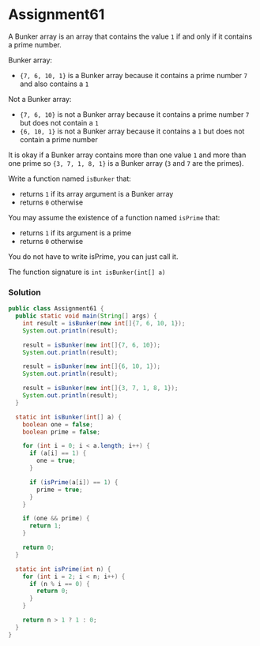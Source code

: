 # Assignment61

A Bunker array is an array that contains the value `1` if and only if it contains a prime number.

Bunker array:

* `{7, 6, 10, 1}` is a Bunker array because it contains a prime number `7` and also contains a `1`

Not a Bunker array:

* `{7, 6, 10}` is not a Bunker array because it contains a prime number `7` but does not contain a `1`
* `{6, 10, 1}` is not a Bunker array because it contains a `1` but does not contain a prime number


It is okay if a Bunker array contains more than one value `1` and more than one prime so `{3, 7, 1, 8, 1}` is a Bunker array (`3` and `7` are the primes).

Write a function named `isBunker` that:

* returns `1` if its array argument is a Bunker array
* returns `0` otherwise

You may assume the existence of a function named `isPrime` that:

* returns `1` if its argument is a prime
* returns `0` otherwise

You do not have to write isPrime, you can just call it.

The function signature is `int isBunker(int[] a)`

### Solution

```java
public class Assignment61 {
  public static void main(String[] args) {
    int result = isBunker(new int[]{7, 6, 10, 1});
    System.out.println(result);

    result = isBunker(new int[]{7, 6, 10});
    System.out.println(result);

    result = isBunker(new int[]{6, 10, 1});
    System.out.println(result);

    result = isBunker(new int[]{3, 7, 1, 8, 1});
    System.out.println(result);
  }

  static int isBunker(int[] a) {
    boolean one = false;
    boolean prime = false;

    for (int i = 0; i < a.length; i++) {
      if (a[i] == 1) {
        one = true;
      }

      if (isPrime(a[i]) == 1) {
        prime = true;
      }
    }

    if (one && prime) {
      return 1;
    }

    return 0;
  }

  static int isPrime(int n) {
    for (int i = 2; i < n; i++) {
      if (n % i == 0) {
        return 0;
      }
    }

    return n > 1 ? 1 : 0;
  }
}
```

